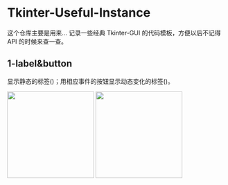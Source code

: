 # Tkinter-Useful-Instance
这个仓库主要是用来... 记录一些经典 Tkinter-GUI 的代码模板，方便以后不记得 API 的时候来查一查。

## 1-label&button 
显示静态的标签()；用相应事件的按钮显示动态变化的标签()。

<img width="200" height="200" 
src="https://github.com/LiePleased/Tkinter-Useful-Instance/blob/master/instance/1-label%26button/photos/1.png"/>
<img width="200" height="200" 
src="https://github.com/LiePleased/Tkinter-Useful-Instance/blob/master/instance/1-label%26button/photos/2.png"/>
